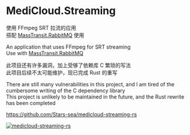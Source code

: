 # MediCloud.Streaming

使用 FFmpeg SRT 拉流的应用  
搭配 [MassTransit.RabbitMQ]("https://masstransit.io/") 使用

An application that uses FFmpeg for SRT streaming  
Use with [MassTransit.RabbitMQ]("https://masstransit.io/")

此项目还有许多漏洞，加上受够了依赖库 C 繁琐的写法  
此项目后续不太可能维护，现已完成 Rust 的重写

There are still many vulnerabilities in this project, and I am tired of the cumbersome writing of the C dependency library  
This project is unlikely to be maintained in the future, and the Rust rewrite has been completed

<https://github.com/Stars-sea/medicloud-streaming-rs>

[![medicloud-streaming-rs](https://github-readme-stats.vercel.app/api/pin/?username=Stars-sea&repo=medicloud-streaming-rs)](https://github.com/Stars-sea/medicloud-streaming-rs)
